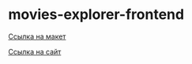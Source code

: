 # movies-explorer-frontend

[Ссылка на макет](https://www.figma.com/file/GlI6B85sac3i5euRQP4DcL/Diploma-Copy?node-id=891%3A3857)
 
[Ссылка на сайт](http://gusevgeorgiy.me.nomoredomains.club)